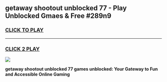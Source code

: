 
## getaway shootout unblocked 77 - Play Unblocked Gmaes & Free #289n9
<h3>
<a href="https://news.freeplayer.one?title=getaway_shootout_unblocked_77&ref=24F">CLICK TO PLAY</a></h3>
<hr>

<h3>
<a href="https://news.freeplayer.one?title=getaway_shootout_unblocked_77&ref=24F">CLICK 2 PLAY</a>
  
</h3>

<a href="https://news.freeplayer.one?title=getaway_shootout_unblocked_77&ref=24F/"><img src="https://clearcache.store/games.png"></a>


**getaway shootout unblocked 77 games unblocked: Your Gateway to Fun and Accessible Online Gaming**

